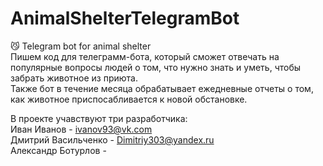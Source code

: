 # AnimalShelterTelegramBot
😼 Telegram bot for animal shelter <br />
Пишем код для телеграмм-бота, который сможет отвечать на популярные вопросы людей о том, что нужно знать и уметь, чтобы забрать животное из приюта.<br />
Также бот в течение месяца обрабатывает ежедневные отчеты о том, как животное приспосабливается к новой обстановке.<br />
 
 В проекте учавствуют три разработчика: <br />
 Иван Иванов - ivanov93@vk.com <br />
 Дмитрий Васильченко - Dimitriy303@yandex.ru <br />
 Александр Ботурлов -  <br />
